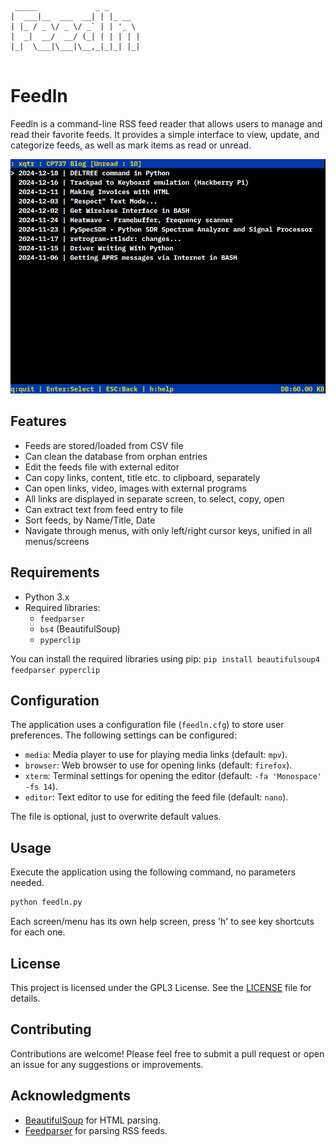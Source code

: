 ```
 _____             _ _       
|  ___|__  ___  __| | |_ __  
| |_ / _ \/ _ \/ _` | | '_ \ 
|  _|  __/  __/ (_| | | | | |
|_|  \___|\___|\__,_|_|_| |_|
                             
```

# Feedln

Feedln is a command-line RSS feed reader that allows users to manage and read their favorite feeds. It provides a simple interface to view, update, and categorize feeds, as well as mark items as read or unread.

![feedln](image.png)

## Features

- Feeds are stored/loaded from CSV file
- Can clean the database from orphan entries
- Edit the feeds file with external editor
- Can copy links, content, title etc. to clipboard, separately
- Can open links, video, images with external programs
- All links are displayed in separate screen, to select, copy, open
- Can extract text from feed entry to file
- Sort feeds, by Name/Title, Date
- Navigate through menus, with only left/right cursor keys, unified in all menus/screens

## Requirements

- Python 3.x
- Required libraries:
  - `feedparser`
  - `bs4` (BeautifulSoup)
  - `pyperclip`

You can install the required libraries using pip:
`pip install beautifulsoup4 feedparser pyperclip`

## Configuration

The application uses a configuration file (`feedln.cfg`) to store user preferences. The following settings can be configured:

- `media`: Media player to use for playing media links (default: `mpv`).
- `browser`: Web browser to use for opening links (default: `firefox`).
- `xterm`: Terminal settings for opening the editor (default: `-fa 'Monospace' -fs 14`).
- `editor`: Text editor to use for editing the feed file (default: `nano`).

The file is optional, just to overwrite default values.

## Usage
Execute the application using the following command, no parameters needed.

   ```bash
   python feedln.py
   ```

Each screen/menu has its own help screen, press 'h' to see key shortcuts for each one.

## License

This project is licensed under the GPL3 License. See the [LICENSE](LICENSE) file for details.

## Contributing

Contributions are welcome! Please feel free to submit a pull request or open an issue for any suggestions or improvements.

## Acknowledgments

- [BeautifulSoup](https://www.crummy.com/software/BeautifulSoup/) for HTML parsing.
- [Feedparser](https://feedparser.readthedocs.io/en/latest/) for parsing RSS feeds.
